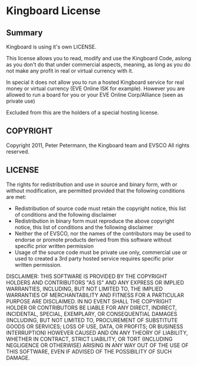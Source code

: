 # Kingboard License
## Summary
Kingboard is using it's own LICENSE.

This license allows you to read, modify and use the Kingboard Code, aslong as you don't do that
under commercial aspects, meaning, as long as you do not make any profit in real or virtual
currency with it.

In special it does not allow you to run a hosted Kingboard service for real money
or virtual currency (EVE Online ISK for example). However you are allowed to run
a board for you or your EVE Online Corp/Alliance (seen as private use)

Excluded from this are the holders of a special hosting license.

## COPYRIGHT
Copyright 2011, Peter Petermann, the Kingboard team and EVSCO
All rights reserved.

## LICENSE
The rights for redistribution and use in source and binary form, with or without modification,
are permitted provided that the following conditions are met:

- Redistribution of source code must retain the copyright notice, this list of conditions and the following disclaimer
- Redistribution in binary form must reproduce the above copyright notice, this list of conditions and the following disclaimer
- Neither the of EVSCO, nor the names of the contributors may be used to endorse or promote products derived from this software without specific prior written permission
- Usage of the source code must be private use only, commercial use or used to created a 3rd party hosted service requires specific prior written permission.

DISCLAIMER: THIS SOFTWARE IS PROVIDED BY THE COPYRIGHT HOLDERS AND CONTRIBUTORS "AS IS" AND ANY EXPRESS OR IMPLIED WARRANTIES, INCLUDING, BUT NOT LIMITED TO, THE IMPLIED WARRANTIES OF MERCHANTABILITY AND FITNESS FOR A PARTICULAR PURPOSE ARE DISCLAIMED. IN NO EVENT SHALL THE COPYRIGHT HOLDER OR CONTRIBUTORS BE LIABLE FOR ANY DIRECT, INDIRECT, INCIDENTAL, SPECIAL, EXEMPLARY, OR CONSEQUENTIAL DAMAGES (INCLUDING, BUT NOT LIMITED TO, PROCUREMENT OF SUBSTITUTE GOODS OR SERVICES; LOSS OF USE, DATA, OR PROFITS; OR BUSINESS INTERRUPTION) HOWEVER CAUSED AND ON ANY THEORY OF LIABILITY, WHETHER IN CONTRACT, STRICT LIABILITY, OR TORT (INCLUDING NEGLIGENCE OR OTHERWISE) ARISING IN ANY WAY OUT OF THE USE OF THIS SOFTWARE, EVEN IF ADVISED OF THE POSSIBILITY OF SUCH DAMAGE.